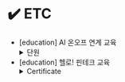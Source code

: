 # ✔️ ETC
- [education] AI 온오프 연계 교육
    <details><summary>단원</summary>
    - 
      </details>
- [education] 헬로! 핀테크 교육 <details><summary>Certificate</summary>
    <img width="279" alt="1" src="https://user-images.githubusercontent.com/55427048/104749424-273dbb00-5796-11eb-8961-8bb427cc4d5a.PNG">
  </details>
